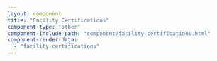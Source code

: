 ```yaml
---
layout: component
title: "Facility Certifications"
component-type: "other"
component-include-path: "component/facility-certifications.html"
component-render-data:
  - "facility-certifications"
---
```

  